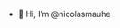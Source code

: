 - 👋 Hi, I’m @nicolasmauhe

<!---
nicolasmauhe/nicolasmauhe is a ✨ special ✨ repository because its `README.md` (this file) appears on your GitHub profile.
You can click the Preview link to take a look at your changes.
--->
